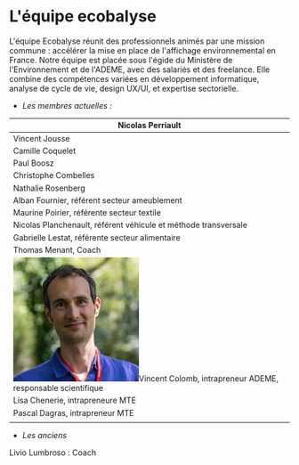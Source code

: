 # L'équipe ecobalyse

L'équipe Ecobalyse réunit des professionnels animés par une mission commune : accélérer la mise en place de l'affichage environnemental en France. Notre équipe est placée sous l'égide du Ministère de l'Environnement et de l'ADEME, avec des salariés et des freelance. Elle combine des compétences variées en développement informatique, analyse de cycle de vie, design UX/UI, et expertise sectorielle.&#x20;



* _Les membres actuelles :_

| Nicolas Perriault                                                                                                                 |
| --------------------------------------------------------------------------------------------------------------------------------- |
| Vincent Jousse                                                                                                                    |
| Camille Coquelet                                                                                                                  |
| Paul Boosz                                                                                                                        |
| Christophe Combelles                                                                                                              |
| Nathalie Rosenberg                                                                                                                |
| Alban Fournier, référent secteur ameublement                                                                                      |
| Maurine Poirier, référente secteur textile                                                                                        |
| Nicolas Planchenault, référent véhicule et méthode transversale                                                                   |
| Gabrielle Lestat, référente secteur alimentaire                                                                                   |
| Thomas Menant, Coach                                                                                                              |
|  <img src=".gitbook/assets/Vincent 2024.jpg" alt="" data-size="line">Vincent Colomb, intrapreneur ADEME, responsable scientifique |
| Lisa Chenerie, intrapreneure MTE                                                                                                  |
| Pascal Dagras, intrapreneur MTE                                                                                                   |
|                                                                                                                                   |

* _Les anciens_

Livio Lumbroso : Coach

&#x20;
